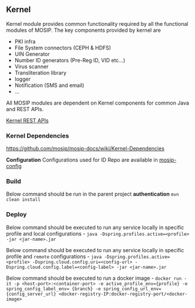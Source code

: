 ## Kernel

Kernel module provides common functionality required by all the functional modules of MOSIP. The key components provided by kernel are

 - PKI infra
 - File System connectors (CEPH & HDFS)
 - UIN Generator
 - Number ID generators (Pre-Reg ID, VID etc...)
 - Virus scanner
 - Transliteration library
 - logger
 - Notification (SMS and email)
 - ...

All MOSIP modules are dependent on Kernel components for common Java and REST APIs.

[Kernel REST APIs](https://github.com/mosip/mosip-docs/wiki/Kernel-APIs)
### Kernel Dependencies

https://github.com/mosip/mosip-docs/wiki/Kernel-Dependencies  

**Configuration**
Configurations used for ID Repo are available in [mosip-config](https://github.com/mosip/mosip-config)

### Build
Below command should be run in the parent project **authentication**
`mvn clean install`

### Deploy
Below command should be executed to run any service locally in specific profile and local configurations - 
`java -Dspring.profiles.active=<profile> -jar <jar-name>.jar`

Below command should be executed to run any service locally in specific profile and `remote` configurations - 
`java -Dspring.profiles.active=<profile> -Dspring.cloud.config.uri=<config-url> -Dspring.cloud.config.label=<config-label> -jar <jar-name>.jar`

Below command should be executed to run a docker image - 
`docker run -it -p <host-port>:<container-port> -e active_profile_env={profile} -e spring_config_label_env= {branch} -e spring_config_url_env={config_server_url} <docker-registry-IP:docker-registry-port/<docker-image>`

